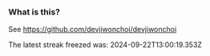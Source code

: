 
### What is this?

See https://github.com/devjiwonchoi/devjiwonchoi

The latest streak freezed was: 2024-09-22T13:00:19.353Z
